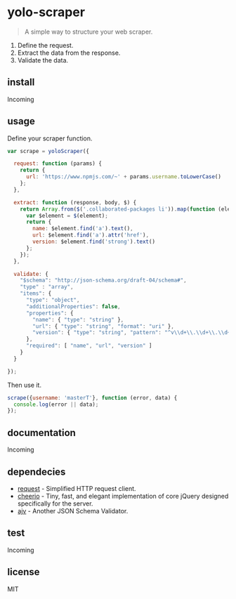 # yolo-scraper

> A simple way to structure your web scraper.

1. Define the request.
2. Extract the data from the response.
3. Validate the data.


## install

<!--Using NPM:

```bash
npm install yolo-scraper --save
``` -->

Incoming

## usage

Define your scraper function.

```js
var scrape = yoloScraper({

  request: function (params) {
    return {
      url: 'https://www.npmjs.com/~' + params.username.toLowerCase()
    };
  },

  extract: function (response, body, $) {
    return Array.from($('.collaborated-packages li')).map(function (element) {
      var $element = $(element);
      return {
        name: $element.find('a').text(),
        url: $element.find('a').attr('href'),
        version: $element.find('strong').text()
      };
    });
  },

  validate: {
    "$schema": "http://json-schema.org/draft-04/schema#",
    "type" : "array",
    "items": {
      "type": "object",
      "additionalProperties": false,
      "properties": {
        "name": { "type": "string" },
        "url": { "type": "string", "format": "uri" },
        "version": { "type": "string", "pattern": "^v\\d+\\.\\d+\\.\\d+$" }
      },
      "required": [ "name", "url", "version" ]
    }
  }

});

```

Then use it.

```js
scrape({username: 'masterT'}, function (error, data) {
  console.log(error || data);
});
```

## documentation

Incoming

## dependecies

- [request](https://www.npmjs.com/package/request) - Simplified HTTP request client.
- [cheerio](https://www.npmjs.com/package/cheerio) - Tiny, fast, and elegant implementation of core jQuery designed specifically for the server.
- [ajv](https://www.npmjs.com/package/ajv) - Another JSON Schema Validator.


## test

Incoming


## license

MIT
